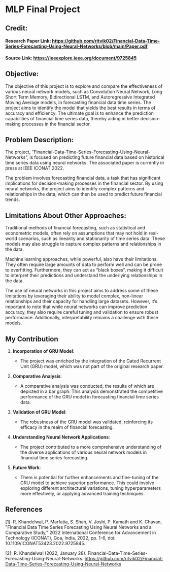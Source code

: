 # MLP Final Project

## Credit:

#### **Research Paper Link:** https://github.com/ritvik02/Financial-Data-Time-Series-Forecasting-Using-Neural-Networks/blob/main/Paper.pdf

#### **Source Link:** https://ieeexplore.ieee.org/document/9725845

## **Objective:**

The objective of this project is to explore and compare the effectiveness of various neural network models, such as Convolution Neural Network, Long Short Term Memory, Bidirectional LSTM, and Autoregressive Integrated Moving Average models, in forecasting financial data time series. The project aims to identify the model that yields the best results in terms of accuracy and efficiency. The ultimate goal is to enhance the prediction capabilities of financial time series data, thereby aiding in better decision-making processes in the financial sector.

## **Problem Description:**

The project, “Financial-Data-Time-Series-Forecasting-Using-Neural-Networks”, is focused on predicting future financial data based on historical time series data using neural networks. The associated paper is currently in press at IEEE ICONAT 2022.

The problem involves forecasting financial data, a task that has significant implications for decision-making processes in the financial sector. By using neural networks, the project aims to identify complex patterns and relationships in the data, which can then be used to predict future financial trends.

## **Limitations About Other Approaches:**

Traditional methods of financial forecasting, such as statistical and econometric models, often rely on assumptions that may not hold in real-world scenarios, such as linearity and stationarity of time series data. These models may also struggle to capture complex patterns and relationships in the data.

Machine learning approaches, while powerful, also have their limitations. They often require large amounts of data to perform well and can be prone to overfitting. Furthermore, they can act as “black boxes”, making it difficult to interpret their predictions and understand the underlying relationships in the data.

The use of neural networks in this project aims to address some of these limitations by leveraging their ability to model complex, non-linear relationships and their capacity for handling large datasets. However, it’s important to note that while neural networks can improve prediction accuracy, they also require careful tuning and validation to ensure robust performance. Additionally, interpretability remains a challenge with these models.

## My Contribution


1. **Incorporation of GRU Model**: 
    - The project was enriched by the integration of the Gated Recurrent Unit (GRU) model, which was not part of the original research paper.
    

2. **Comparative Analysis**: 
    - A comparative analysis was conducted, the results of which are depicted in a bar graph. This analysis demonstrated the competitive performance of the GRU model in forecasting financial time series data.
    

3. **Validation of GRU Model**: 
    - The robustness of the GRU model was validated, reinforcing its efficacy in the realm of financial forecasting.
    

4. **Understanding Neural Network Applications**: 
    - The project contributed to a more comprehensive understanding of the diverse applications of various neural network models in financial time series forecasting.
    

5. **Future Work**: 
    - There is potential for further enhancements and fine-tuning of the GRU model to achieve superior performance. This could involve exploring different architectural variations, tuning hyperparameters more effectively, or applying advanced training techniques.


## **References**

[1]: R. Khandelwal, P. Marfatia, S. Shah, V. Joshi, P. Kamath and K. Chavan, "Financial Data Time Series Forecasting Using Neural Networks and a Comparative Study," 2022 International Conference for Advancement in Technology (ICONAT), Goa, India, 2022, pp. 1-6, doi: 10.1109/ICONAT53423.2022.9725845.

[2]: R. Khandelwal (2022, January 28). Financial-Data-Time-Series-Forecasting-Using-Neural-Networks. https://github.com/ritvik02/Financial-Data-Time-Series-Forecasting-Using-Neural-Networks
